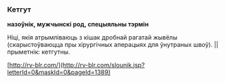 ### Кетгут
**назоўнік, мужчынскі род, спецыяльны тэрмін**

Ніці, якія атрымліваюць з кішак дробнай рагатай жывёлы (скарыстоўваюцца пры хірургічных аперацыях для ўнутраных швоў). || прыметнік: кетгутны.

<a rel="author">[http://rv-blr.com/](http://rv-blr.com/slounik.jsp?letterId=0&maskId=0&pageId=1389)</a>
